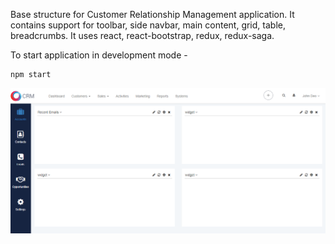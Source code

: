 Base structure for Customer Relationship Management application. It contains support for toolbar, side navbar, main content, grid, table, breadcrumbs. It uses react, react-bootstrap, redux, redux-saga.

To start application in development mode -
```
npm start
```

<img src="https://github.com/Abhay-Joshi-Git/CRM/blob/master/CRM-App.PNG"/>
